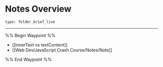 # Notes Overview
 
```ccard
type: folder_brief_live
```
 
---

%% Begin Waypoint %%
- [[innerText vs textContent]]
- [[Web Dev/JavaScript Crash Course/Notes/Note]]

%% End Waypoint %%